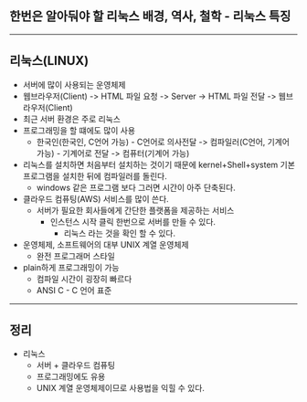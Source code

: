 ## 한번은 알아둬야 할 리눅스 배경, 역사, 철학 - 리눅스 특징

---

## 리눅스(LINUX)
* 서버에 많이 사용되는 운영체제
* 웹브라우저(Client) -> HTML 파일 요청 -> Server
-> HTML 파일 전달 -> 웹브라우저(Client)
* 최근 서버 환경은 주로 리눅스
* 프로그래밍을 할 떄에도 많이 사용
    + 한국인(한국인, C언어 가능) - C언어로 의사전달 -> 컴파일러(C언어, 기계어 가능) - 기계어로 전달 -> 컴퓨터(기계어 가능)
* 리눅스를 설치하면 처음부터 설치하는 것이기 때문에 kernel+Shell+system 기본프로그램을 설치한 뒤에 컴파일러를 돌린다.
    + windows 같은 프로그램 보다 그러면 시간이 아주 단축된다.
* 클라우드 컴퓨팅(AWS) 서비스를 많이 쓴다.
    + 서버가 필요한 회사들에게 간단한 플랫폼을 제공하는 서비스
        - 인스턴스 시작 클릭 한번으로 서버를 만들 수 있다.
            * 리눅스 라는 것을 확인 할 수 있다.
* 운영체제, 소프트웨어의 대부 UNIX 계열 운영체제
    + 완전 프로그래머 스타일
* plain하게 프로그래밍이 가능
    + 컴파일 시간이 굉장히 빠르다
    + ANSI C - C 언어 표준

---

## 정리
* 리눅스
    + 서버 + 클라우드 컴퓨팅
    + 프로그래밍에도 유용
    + UNIX 계열 운영체제이므로 사용법을 익힐 수 있다.